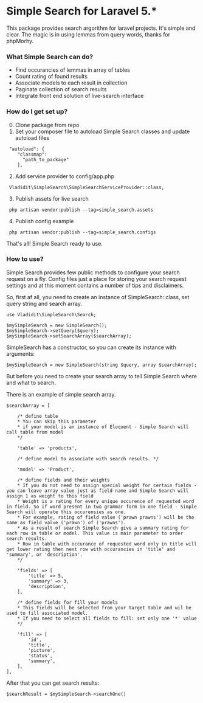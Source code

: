 # Simple Search for Laravel 5.* #
This package provides search argorithm for laravel projects. It\'s simple and clear. The magic is in using lemmas from query words, thanks for phpMorhy.

### What Simple Search can do? ###

* Find occurancies of lemmas in array of tables
* Count rating of found results
* Associate models to each result in collection
* Paginate collection of search results
* Integrate front end solution of live-search interface

### How do I get set up? ###

0. Clone package from repo
1. Set your composer file to autoload Simple Search classes and update autoload files

```
 "autoload": {
    "classmap":
      "path_to_package"
    ],
```

2. Add service provider to config/app.php

```
 Vladidit\SimpleSearch\SimpleSearchServiceProvider::class,
```
3. Publish assets for live search
```
 php artisan vendor:publish --tag=simple_search.assets
```
4. Publish config example
```
 php artisan vendor:publish --tag=simple_search.configs
```

That's all! Simple Search ready to use.

### How to use? ###

Simple Search provides few public methods to configure your search request on a fly.
Config files just a place for storing your search request settings and at this moment contains a number of tips and disclaimers.

So, first af all, you need to create an instance of SimpleSearch::class, set query string and search array.

```
use Vladidit\SimpleSearch\Search;

$mySimpleSearch = new SimpleSearch();
$mySimpleSearch->setQuery($query);
$mySimpleSearch->setSearchArray($searchArray);
```

SimpleSearch has a constructor, so you can create its instance with arguments: 

```
$mySimpleSearch = new SimpleSearch(string $query, array $searchArray);
```

But before you need to create your search array to tell Simple Search where and what to search.

There is an example of simple search array.

```
$searchArray = [

    /* define table 
    * You can skip this parameter 
    * if your model is an instance of Eloquent - Simple Search will call table from model  
    */
    
    'table' => 'products', 
    
    /* define model to associate with search results. */
    
    'model' => 'Product',
    
    /* define fields and their weights
    * If you do not need to assign special weight for certain fields - you can leave array value just as field name and Simple Search will assign 1 as weight to this field
    * Weight is a rating for every unique occurence of requested word in field. So if word present in two grammar form in one field - Simple Search will operate this occurensies as one.
    * For example, rating of field value ('prawn prawns') will be the same as field value ('prawn') of ('prawns').
    * As a result of search Simple Search give a summary rating for each row in table or model. This value is main parameter to order search results.
    * Row in table with occurance of requested word only in title will get lower rating then next row with occurancies in 'title' and 'summary', or 'description'.
    */
    
    'fields' => [
        'title' => 5,
        'summary' => 3,
        'description',
    ],
    
    /* define fields for fill your models
    * This fields will be selected from your target table and wil be used to fill associated model. 
    * If you need to select all fields to fill: set only one '*' value
    */
    
    'fill' => [
        'id',
        'title',
        'picture',
        'status',
        'summary',
    ],
],
```

After that you can get search results: 

```
$searchResult = $mySimpleSearch->searchOne()
```